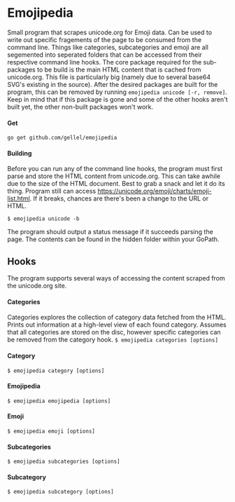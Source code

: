 # Emojipedia

Small program that scrapes unicode.org for Emoji data. Can be used to write out specific fragements of the page to be consumed from the command line. Things like categories, subcategories and emoji are all segemented into seperated folders that can be accessed from their respective command line hooks. The core package required for the sub-packages to be build is the main HTML content that is cached from unicode.org. This file is particularly big (namely due to several base64 SVG's existing in the source). After the desired packages are built for the program, this can be removed by running `emojipedia unicode [-r, remove]`. Keep in mind that if this package is gone and some of the other hooks aren't built yet, the other non-built packages won't work.

#### Get

`go get github.com/gellel/emojipedia`

#### Building

Before you can run any of the command line hooks, the program must first parse and store the HTML content from unicode.org. This can take awhile due to the size of the HTML document. Best to grab a snack and let it do its thing. Program still can access https://unicode.org/emoji/charts/emoji-list.html. If it breaks, chances are there's been a change to the URL or HTML.

`$ emojipedia unicode -b`

The program should output a status message if it succeeds parsing the page. The contents can be found in the hidden folder within your GoPath. 

## Hooks
The program supports several ways of accessing the content scraped from the unicode.org site. 

#### Categories
Categories explores the collection of category data fetched from the HTML. Prints out information at a high-level view of each found category. Assumes that all categories are stored on the disc, however specific categories can be removed from the category hook.
`$ emojipedia categories [options]`
#### Category
`$ emojipedia category [options]`
#### Emojipedia
`$ emojipedia emojipedia [options]`
#### Emoji
`$ emojipedia emoji [options]`
#### Subcategories 
`$ emojipedia subcategories [options]`
#### Subcategory
`$ emojipedia subcategory [options]`
